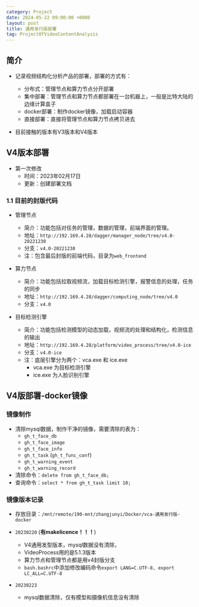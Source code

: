 ```yaml
---
category: Project
date: 2024-05-22 09:00:00 +0800
layout: post
title: 通用发行版部署
tag: ProjectOfVideoContentAnalysis
---
```


## 简介

+ 记录视频结构化分析产品的部署，部署的方式有：
  + 分布式：管理节点和算力节点分开部署
  + 集中部署：管理节点和算力节点都部署在一台机器上，一般是比特大陆的边缘计算盒子
  + docker部署：制作docker镜像，加载启动容器
  + 直接部署：直接将管理节点和算力节点拷贝进去

+ 目前接触的版本有V3版本和V4版本

## V4版本部署

+ 第一次修改
  + 时间：2023年02月17日
  + 更新：创建部署文档

### 1.1 目前的封版代码

+ 管理节点
  + 简介：功能包括对任务的管理，数据的管理，前端界面的管理。
  + 地址：`http://192.169.4.28/dagger/manager_node/tree/v4.0-20221230`
  + 分支：`v4.0-20221230`
  + 注：包含最后封版的前端代码，目录为`web_frontend`

+ 算力节点
  + 简介：功能包括拉取视频流，加载目标检测引擎，报警信息的处理，任务的同步
  + 地址：`http://192.169.4.28/dagger/computing_node/tree/v4.0`
  + 分支：`v4.0`

+ 目标检测引擎
  + 简介：功能包括检测模型的动态加载，视频流的处理和结构化，检测信息的输出
  + 地址：`http://192.169.4.28/platform/video_process/tree/v4.0-ice`
  + 分支：`v4.0-ice`
  + 注：底层引擎分为两个：vca.exe 和 ice.exe
    + vca.exe 为目标检测引擎
    + ice.exe 为人脸识别引擎

## V4版部署-docker镜像


### 镜像制作

+ 清除mysql数据，制作干净的镜像，需要清除的表为：
  + `gh_t_face_db`
  + `gh_t_face_image`
  + `gh_t_face_info`
  + `gh_t_task` (`gh_t_func_conf`)
  + `gh_t_warning_event`
  + `gh_t_warning_record`
+ 清除命令：`delete from gh_t_face_db;`
+ 查询命令：`select * from gh_t_task limit 10;`

### 镜像版本记录

+ 存放目录：`/mnt/remote/190-mnt/zhangjunyi/Docker/vca-通用发行版-docker`

+ `20230220` (**有makelicence！！！**)
  + V4通用发型版本，mysql数据没有清除，
  + VideoProcess用的是5.1.3版本
  + 算力节点和管理节点都是用v4封版分支
  + `bash.bashrc`中添加修改编码命令`export LANG=C.UTF-8, export LC_ALL=C.UTF-8`

+ `20230223` 
  + mysql数据清除，仅有模型和摄像机信息没有清除

